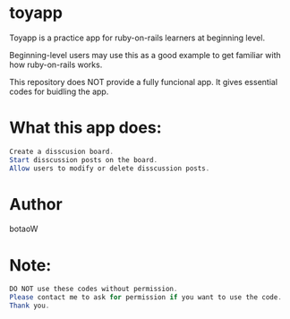 # toyapp

Toyapp is a practice app for ruby-on-rails learners at beginning level.

Beginning-level users may use this as a good example to get familiar with how ruby-on-rails works.

This repository does NOT provide a fully funcional app. It gives essential codes for buidling the app.

# What this app does:

```java
Create a disscusion board.
Start disscussion posts on the board.
Allow users to modify or delete disscussion posts.
```

# Author

botaoW

# Note:
```java
DO NOT use these codes without permission.
Please contact me to ask for permission if you want to use the code.
Thank you.
```
